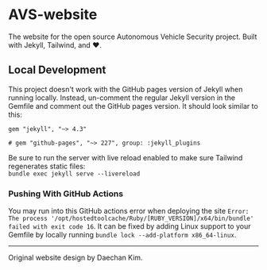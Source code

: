 # AVS-website
The website for the open source Autonomous Vehicle Security project. Built with Jekyll, Tailwind, and :heart:.

## Local Development
This project doesn't work with the GitHub pages version of Jekyll when running locally. Instead, un-comment the regular Jekyll version in the Gemfile and comment out the GitHub pages version. It should look similar to this:
```
gem "jekyll", "~> 4.3"

# gem "github-pages", "~> 227", group: :jekyll_plugins
```

Be sure to run the server with live reload enabled to make sure Tailwind regenerates static files:
<br>
`bundle exec jekyll serve --livereload
` 
### Pushing With GitHub Actions
You may run into this GitHub actions error when deploying the site
`
Error: The process '/opt/hostedtoolcache/Ruby/[RUBY_VERSION]/x64/bin/bundle' failed with exit code 16
`.
It can be fixed by adding Linux support to your Gemfile by locally running
`
bundle lock --add-platform x86_64-linux
`.

--------------------
Original website design by Daechan Kim.
